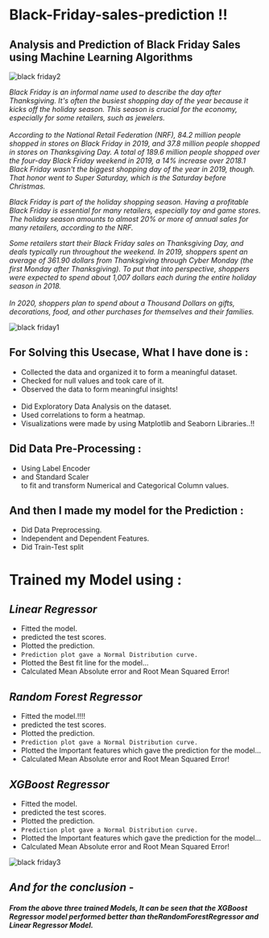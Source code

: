 # Black-Friday-sales-prediction !!
## Analysis and Prediction of Black Friday Sales using Machine Learning Algorithms

![black friday2](https://user-images.githubusercontent.com/73397927/138538859-af5d713c-679b-429d-98e5-9a9ccb0350d1.jpg)

_Black Friday is an informal name used to describe the day after Thanksgiving. It's often the busiest
shopping day of the year because it kicks off the holiday season. This season is crucial for the
economy, especially for some retailers, such as jewelers.<br><br>
According to the National Retail Federation (NRF), 84.2 million people shopped in stores on Black
Friday in 2019, and 37.8 million people shopped in stores on Thanksgiving Day. A total of 189.6
million people shopped over the four-day Black Friday weekend in 2019, a 14% increase over 2018.1
Black Friday wasn't the biggest shopping day of the year in 2019, though. That honor went to Super
Saturday, which is the Saturday before Christmas._


_Black Friday is part of the holiday shopping season. Having a profitable Black Friday is essential for
many retailers, especially toy and game stores. The holiday season amounts to almost 20% or more
of annual sales for many retailers, according to the NRF._


_Some retailers start their Black Friday sales on Thanksgiving Day, and deals typically run throughout
the weekend. In 2019, shoppers spent an average of 361.90 dollars from Thanksgiving through Cyber
Monday (the first Monday after Thanksgiving). To put that into perspective, shoppers were expected
to spend about 1,007 dollars each during the entire holiday season in 2018.<br><br>
In 2020, shoppers plan to spend about a Thousand Dollars on gifts, decorations, food, and other
purchases for themselves and their families._

![black friday1](https://user-images.githubusercontent.com/73397927/138538703-82cc1b9c-f6f8-4e6c-95e1-5f874a4b5977.jpg)

## For Solving this Usecase, What I have done is :
- Collected the data and organized it to form a meaningful dataset.
- Checked for null values and took care of it.
- Observed the data to form meaningful insights!
<br><br>
- Did Exploratory Data Analysis on the dataset.
- Used correlations to form a heatmap.
- Visualizations were made by using Matplotlib and Seaborn Libraries..!!


## Did Data Pre-Processing :
- Using Label Encoder
- and Standard Scaler
<br> to fit and transform Numerical and Categorical Column values.

## And then I made my model for the Prediction :
- Did Data Preprocessing.
- Independent and Dependent Features.
- Did Train-Test split


# Trained my Model using :

## _Linear Regressor_
- Fitted the model.
- predicted the test scores.
- Plotted the prediction.
- `Prediction plot gave a Normal Distribution curve.`
- Plotted the Best fit line for the model...
- Calculated Mean Absolute error and Root Mean Squared Error!


## _Random Forest Regressor_
- Fitted the model.!!!!
- predicted the test scores.
- Plotted the prediction.
- `Prediction plot gave a Normal Distribution curve.`
- Plotted the Important features which gave the prediction for the model...
- Calculated Mean Absolute error and Root Mean Squared Error!


## _XGBoost Regressor_
- Fitted the model.
- predicted the test scores.
- Plotted the prediction.
- `Prediction plot gave a Normal Distribution curve.`
- Plotted the Important features which gave the prediction for the model...
- Calculated Mean Absolute error and Root Mean Squared Error!

![black friday3](https://user-images.githubusercontent.com/73397927/138539197-fa68c428-541d-43a6-a7bd-12a7fe9db214.jpg)


## _And for the conclusion -_
#### _From the above three trained Models, It can be seen that the XGBoost Regressor model performed better than theRandomForestRegressor and Linear Regressor Model._



